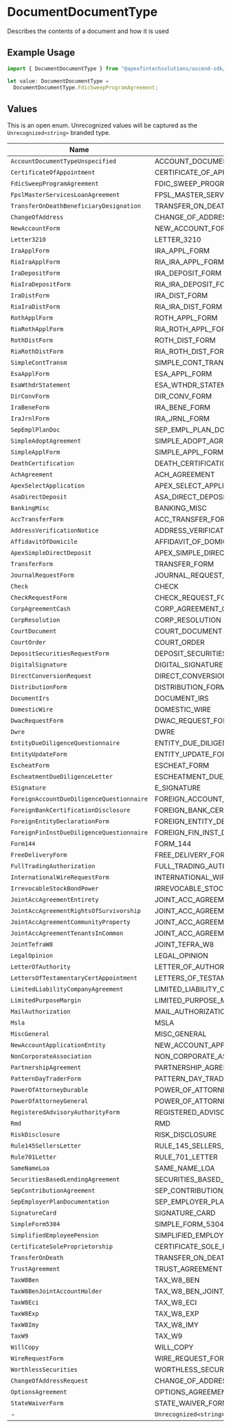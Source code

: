 # DocumentDocumentType

Describes the contents of a document and how it is used

## Example Usage

```typescript
import { DocumentDocumentType } from "@apexfintechsolutions/ascend-sdk/models/components";

let value: DocumentDocumentType =
  DocumentDocumentType.FdicSweepProgramAgreement;
```

## Values

This is an open enum. Unrecognized values will be captured as the `Unrecognized<string>` branded type.

| Name                                         | Value                                        |
| -------------------------------------------- | -------------------------------------------- |
| `AccountDocumentTypeUnspecified`             | ACCOUNT_DOCUMENT_TYPE_UNSPECIFIED            |
| `CertificateOfAppointment`                   | CERTIFICATE_OF_APPOINTMENT                   |
| `FdicSweepProgramAgreement`                  | FDIC_SWEEP_PROGRAM_AGREEMENT                 |
| `FpslMasterServicesLoanAgreement`            | FPSL_MASTER_SERVICES_LOAN_AGREEMENT          |
| `TransferOnDeathBeneficiaryDesignation`      | TRANSFER_ON_DEATH_BENEFICIARY_DESIGNATION    |
| `ChangeOfAddress`                            | CHANGE_OF_ADDRESS                            |
| `NewAccountForm`                             | NEW_ACCOUNT_FORM                             |
| `Letter3210`                                 | LETTER_3210                                  |
| `IraApplForm`                                | IRA_APPL_FORM                                |
| `RiaIraApplForm`                             | RIA_IRA_APPL_FORM                            |
| `IraDepositForm`                             | IRA_DEPOSIT_FORM                             |
| `RiaIraDepositForm`                          | RIA_IRA_DEPOSIT_FORM                         |
| `IraDistForm`                                | IRA_DIST_FORM                                |
| `RiaIraDistForm`                             | RIA_IRA_DIST_FORM                            |
| `RothApplForm`                               | ROTH_APPL_FORM                               |
| `RiaRothApplForm`                            | RIA_ROTH_APPL_FORM                           |
| `RothDistForm`                               | ROTH_DIST_FORM                               |
| `RiaRothDistForm`                            | RIA_ROTH_DIST_FORM                           |
| `SimpleContTransm`                           | SIMPLE_CONT_TRANSM                           |
| `EsaApplForm`                                | ESA_APPL_FORM                                |
| `EsaWthdrStatement`                          | ESA_WTHDR_STATEMENT                          |
| `DirConvForm`                                | DIR_CONV_FORM                                |
| `IraBeneForm`                                | IRA_BENE_FORM                                |
| `IraJrnlForm`                                | IRA_JRNL_FORM                                |
| `SepEmplPlanDoc`                             | SEP_EMPL_PLAN_DOC                            |
| `SimpleAdoptAgreement`                       | SIMPLE_ADOPT_AGREEMENT                       |
| `SimpleApplForm`                             | SIMPLE_APPL_FORM                             |
| `DeathCertification`                         | DEATH_CERTIFICATION                          |
| `AchAgreement`                               | ACH_AGREEMENT                                |
| `ApexSelectApplication`                      | APEX_SELECT_APPLICATION                      |
| `AsaDirectDeposit`                           | ASA_DIRECT_DEPOSIT                           |
| `BankingMisc`                                | BANKING_MISC                                 |
| `AccTransferForm`                            | ACC_TRANSFER_FORM                            |
| `AddressVerificationNotice`                  | ADDRESS_VERIFICATION_NOTICE                  |
| `AffidavitOfDomicile`                        | AFFIDAVIT_OF_DOMICILE                        |
| `ApexSimpleDirectDeposit`                    | APEX_SIMPLE_DIRECT_DEPOSIT                   |
| `TransferForm`                               | TRANSFER_FORM                                |
| `JournalRequestForm`                         | JOURNAL_REQUEST_FORM                         |
| `Check`                                      | CHECK                                        |
| `CheckRequestForm`                           | CHECK_REQUEST_FORM                           |
| `CorpAgreementCash`                          | CORP_AGREEMENT_CASH                          |
| `CorpResolution`                             | CORP_RESOLUTION                              |
| `CourtDocument`                              | COURT_DOCUMENT                               |
| `CourtOrder`                                 | COURT_ORDER                                  |
| `DepositSecuritiesRequestForm`               | DEPOSIT_SECURITIES_REQUEST_FORM              |
| `DigitalSignature`                           | DIGITAL_SIGNATURE                            |
| `DirectConversionRequest`                    | DIRECT_CONVERSION_REQUEST                    |
| `DistributionForm`                           | DISTRIBUTION_FORM                            |
| `DocumentIrs`                                | DOCUMENT_IRS                                 |
| `DomesticWire`                               | DOMESTIC_WIRE                                |
| `DwacRequestForm`                            | DWAC_REQUEST_FORM                            |
| `Dwre`                                       | DWRE                                         |
| `EntityDueDiligenceQuestionnaire`            | ENTITY_DUE_DILIGENCE_QUESTIONNAIRE           |
| `EntityUpdateForm`                           | ENTITY_UPDATE_FORM                           |
| `EscheatForm`                                | ESCHEAT_FORM                                 |
| `EscheatmentDueDiligenceLetter`              | ESCHEATMENT_DUE_DILIGENCE_LETTER             |
| `ESignature`                                 | E_SIGNATURE                                  |
| `ForeignAccountDueDiligenceQuestionnaire`    | FOREIGN_ACCOUNT_DUE_DILIGENCE_QUESTIONNAIRE  |
| `ForeignBankCertificationDisclosure`         | FOREIGN_BANK_CERTIFICATION_DISCLOSURE        |
| `ForeignEntityDeclarationForm`               | FOREIGN_ENTITY_DECLARATION_FORM              |
| `ForeignFinInstDueDiligenceQuestionnaire`    | FOREIGN_FIN_INST_DUE_DILIGENCE_QUESTIONNAIRE |
| `Form144`                                    | FORM_144                                     |
| `FreeDeliveryForm`                           | FREE_DELIVERY_FORM                           |
| `FullTradingAuthorization`                   | FULL_TRADING_AUTHORIZATION                   |
| `InternationalWireRequestForm`               | INTERNATIONAL_WIRE_REQUEST_FORM              |
| `IrrevocableStockBondPower`                  | IRREVOCABLE_STOCK_BOND_POWER                 |
| `JointAccAgreementEntirety`                  | JOINT_ACC_AGREEMENT_ENTIRETY                 |
| `JointAccAgreementRightsOfSurvivorship`      | JOINT_ACC_AGREEMENT_RIGHTS_OF_SURVIVORSHIP   |
| `JointAccAgreementCommunityProperty`         | JOINT_ACC_AGREEMENT_COMMUNITY_PROPERTY       |
| `JointAccAgreementTenantsInCommon`           | JOINT_ACC_AGREEMENT_TENANTS_IN_COMMON        |
| `JointTefraW8`                               | JOINT_TEFRA_W8                               |
| `LegalOpinion`                               | LEGAL_OPINION                                |
| `LetterOfAuthority`                          | LETTER_OF_AUTHORITY                          |
| `LettersOfTestamentaryCertAppointment`       | LETTERS_OF_TESTAMENTARY_CERT_APPOINTMENT     |
| `LimitedLiabilityCompanyAgreement`           | LIMITED_LIABILITY_COMPANY_AGREEMENT          |
| `LimitedPurposeMargin`                       | LIMITED_PURPOSE_MARGIN                       |
| `MailAuthorization`                          | MAIL_AUTHORIZATION                           |
| `Msla`                                       | MSLA                                         |
| `MiscGeneral`                                | MISC_GENERAL                                 |
| `NewAccountApplicationEntity`                | NEW_ACCOUNT_APPLICATION_ENTITY               |
| `NonCorporateAssociation`                    | NON_CORPORATE_ASSOCIATION                    |
| `PartnershipAgreement`                       | PARTNERSHIP_AGREEMENT                        |
| `PatternDayTraderForm`                       | PATTERN_DAY_TRADER_FORM                      |
| `PowerOfAttorneyDurable`                     | POWER_OF_ATTORNEY_DURABLE                    |
| `PowerOfAttorneyGeneral`                     | POWER_OF_ATTORNEY_GENERAL                    |
| `RegisteredAdvisoryAuthorityForm`            | REGISTERED_ADVISORY_AUTHORITY_FORM           |
| `Rmd`                                        | RMD                                          |
| `RiskDisclosure`                             | RISK_DISCLOSURE                              |
| `Rule145SellersLetter`                       | RULE_145_SELLERS_LETTER                      |
| `Rule701Letter`                              | RULE_701_LETTER                              |
| `SameNameLoa`                                | SAME_NAME_LOA                                |
| `SecuritiesBasedLendingAgreement`            | SECURITIES_BASED_LENDING_AGREEMENT           |
| `SepContributionAgreement`                   | SEP_CONTRIBUTION_AGREEMENT                   |
| `SepEmployerPlanDocumentation`               | SEP_EMPLOYER_PLAN_DOCUMENTATION              |
| `SignatureCard`                              | SIGNATURE_CARD                               |
| `SimpleForm5304`                             | SIMPLE_FORM_5304                             |
| `SimplifiedEmployeePension`                  | SIMPLIFIED_EMPLOYEE_PENSION                  |
| `CertificateSoleProprietorship`              | CERTIFICATE_SOLE_PROPRIETORSHIP              |
| `TransferOnDeath`                            | TRANSFER_ON_DEATH                            |
| `TrustAgreement`                             | TRUST_AGREEMENT                              |
| `TaxW8Ben`                                   | TAX_W8_BEN                                   |
| `TaxW8BenJointAccountHolder`                 | TAX_W8_BEN_JOINT_ACCOUNT_HOLDER              |
| `TaxW8Eci`                                   | TAX_W8_ECI                                   |
| `TaxW8Exp`                                   | TAX_W8_EXP                                   |
| `TaxW8Imy`                                   | TAX_W8_IMY                                   |
| `TaxW9`                                      | TAX_W9                                       |
| `WillCopy`                                   | WILL_COPY                                    |
| `WireRequestForm`                            | WIRE_REQUEST_FORM                            |
| `WorthlessSecurities`                        | WORTHLESS_SECURITIES                         |
| `ChangeOfAddressRequest`                     | CHANGE_OF_ADDRESS_REQUEST                    |
| `OptionsAgreement`                           | OPTIONS_AGREEMENT                            |
| `StateWaiverForm`                            | STATE_WAIVER_FORM                            |
| -                                            | `Unrecognized<string>`                       |